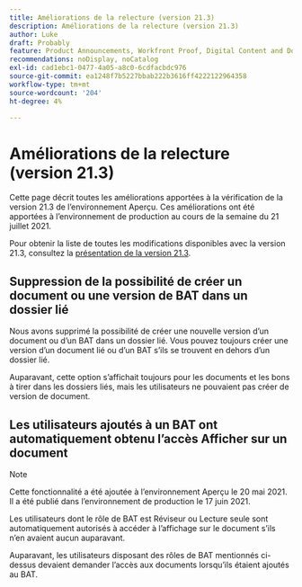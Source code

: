 ```yaml
---
title: Améliorations de la relecture (version 21.3)
description: Améliorations de la relecture (version 21.3)
author: Luke
draft: Probably
feature: Product Announcements, Workfront Proof, Digital Content and Documents
recommendations: noDisplay, noCatalog
exl-id: cad1ebc1-0477-4a05-a8c0-6cdfacbdc976
source-git-commit: ea1248f7b5227bbab222b3616ff4222122964358
workflow-type: tm+mt
source-wordcount: '204'
ht-degree: 4%

---
```


# Améliorations de la relecture (version 21.3)

Cette page décrit toutes les améliorations apportées à la vérification de la version 21.3 de l’environnement Aperçu. Ces améliorations ont été apportées à l’environnement de production au cours de la semaine du 21 juillet 2021.

Pour obtenir la liste de toutes les modifications disponibles avec la version 21.3, consultez la [présentation de la version 21.3](../../../product-announcements/product-releases/21.3-release-activity/21-3-release-overview.md).

## Suppression de la possibilité de créer un document ou une version de BAT dans un dossier lié

Nous avons supprimé la possibilité de créer une nouvelle version d’un document ou d’un BAT dans un dossier lié. Vous pouvez toujours créer une version d’un document lié ou d’un BAT s’ils se trouvent en dehors d’un dossier lié.

Auparavant, cette option s’affichait toujours pour les documents et les bons à tirer dans les dossiers liés, mais les utilisateurs ne pouvaient pas créer de version de document.

## Les utilisateurs ajoutés à un BAT ont automatiquement obtenu l’accès Afficher sur un document

>[!NOTE]
>
>Cette fonctionnalité a été ajoutée à l’environnement Aperçu le 20 mai 2021. Il a été publié dans l’environnement de production le 17 juin 2021.

Les utilisateurs dont le rôle de BAT est Réviseur ou Lecture seule sont automatiquement autorisés à accéder à l’affichage sur le document s’ils n’en avaient aucun auparavant.

Auparavant, les utilisateurs disposant des rôles de BAT mentionnés ci-dessus devaient demander l’accès aux documents lorsqu’ils étaient ajoutés au BAT.
